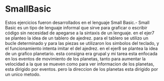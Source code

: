 # SmallBasic
Estos ejercicios fueron desarrollados en el lenguaje Small Basic.-
Small Basic es un tipo de lenguaje informal que sirve para graficar o escribir código sin necesidad de apegarse a la sintaxis de un lenguaje.
en el ejer7 se planteo la idea de un tablero de ajedrez. para el tablero se utilizo un bucle determinado y para las piezas se utilizaron los simbolos del teclado, y el funcionamiento intenta imitar el del ajedrez.
en el ejer8 se plantea la idea de un grafico planetario. esta consigna era grupal y mi tarea esta enfocada en los eventos de movimiento de los planetas, tanto para aumentar la velocidad a la que se mueven como para ver informacion de los planetas, esta dirigido por eventos. pero la direccion de los planetas esta dirigido por un unico metodo.
